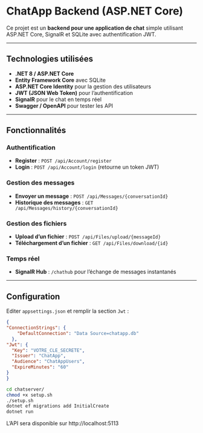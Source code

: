 # ChatApp Backend (ASP.NET Core)

Ce projet est un **backend pour une application de chat** simple utilisant ASP.NET Core, SignalR et SQLite avec authentification JWT.

---

## Technologies utilisées

- **.NET 8 / ASP.NET Core**
- **Entity Framework Core** avec SQLite
- **ASP.NET Core Identity** pour la gestion des utilisateurs
- **JWT (JSON Web Token)** pour l’authentification
- **SignalR** pour le chat en temps réel
- **Swagger / OpenAPI** pour tester les API

---

## Fonctionnalités

### Authentification

- **Register** : `POST /api/Account/register`  
- **Login** : `POST /api/Account/login` (retourne un token JWT)

### Gestion des messages

- **Envoyer un message** : `POST /api/Messages/{conversationId}`  
- **Historique des messages** : `GET /api/Messages/history/{conversationId}`

### Gestion des fichiers

- **Upload d’un fichier** : `POST /api/Files/upload/{messageId}`  
- **Téléchargement d’un fichier** : `GET /api/Files/download/{id}`

### Temps réel

- **SignalR Hub** : `/chathub` pour l’échange de messages instantanés

---

## Configuration

Editer `appsettings.json` et remplir la section `Jwt` :

```json
{
"ConnectionStrings": {
    "DefaultConnection": "Data Source=chatapp.db"
  },
"Jwt": {
  "Key": "VOTRE_CLE_SECRETE",
  "Issuer": "ChatApp",
  "Audience": "ChatAppUsers",
  "ExpireMinutes": "60"
}
}
```

``` bash
cd chatserver/
chmod +x setup.sh
./setup.sh
dotnet ef migrations add InitialCreate
dotnet run
```

L’API sera disponible sur http://localhost:5113